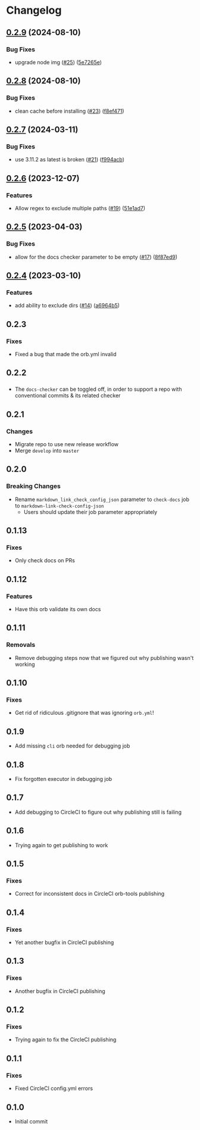 # Changelog

## [0.2.9](https://github.com/kurtosis-tech/kurtosis-docs-checker-orb/compare/0.2.8...0.2.9) (2024-08-10)


### Bug Fixes

* upgrade node img ([#25](https://github.com/kurtosis-tech/kurtosis-docs-checker-orb/issues/25)) ([5e7265e](https://github.com/kurtosis-tech/kurtosis-docs-checker-orb/commit/5e7265e48357a9b8f3b06d06b1d5ecce7ba3e247))

## [0.2.8](https://github.com/kurtosis-tech/kurtosis-docs-checker-orb/compare/0.2.7...0.2.8) (2024-08-10)


### Bug Fixes

* clean cache before installing ([#23](https://github.com/kurtosis-tech/kurtosis-docs-checker-orb/issues/23)) ([f8ef471](https://github.com/kurtosis-tech/kurtosis-docs-checker-orb/commit/f8ef4714627fbb10088398b9308ff1775ddc396d))

## [0.2.7](https://github.com/kurtosis-tech/kurtosis-docs-checker-orb/compare/0.2.6...0.2.7) (2024-03-11)


### Bug Fixes

* use 3.11.2 as latest is broken ([#21](https://github.com/kurtosis-tech/kurtosis-docs-checker-orb/issues/21)) ([f994acb](https://github.com/kurtosis-tech/kurtosis-docs-checker-orb/commit/f994acb5f1eea92a10909f00d23bcddeb1f6bfbb))

## [0.2.6](https://github.com/kurtosis-tech/kurtosis-docs-checker-orb/compare/0.2.5...0.2.6) (2023-12-07)


### Features

* Allow regex to exclude multiple paths ([#19](https://github.com/kurtosis-tech/kurtosis-docs-checker-orb/issues/19)) ([51e1ad7](https://github.com/kurtosis-tech/kurtosis-docs-checker-orb/commit/51e1ad7574b1d4c09d251441d4e9f2e86ccb66a7))

## [0.2.5](https://github.com/kurtosis-tech/kurtosis-docs-checker-orb/compare/0.2.4...0.2.5) (2023-04-03)


### Bug Fixes

* allow for the docs checker parameter to be empty ([#17](https://github.com/kurtosis-tech/kurtosis-docs-checker-orb/issues/17)) ([8f87ed9](https://github.com/kurtosis-tech/kurtosis-docs-checker-orb/commit/8f87ed935c2434246742361201f50516783d3c0e))

## [0.2.4](https://github.com/kurtosis-tech/kurtosis-docs-checker-orb/compare/0.2.3...0.2.4) (2023-03-10)


### Features

* add ability to exclude dirs ([#14](https://github.com/kurtosis-tech/kurtosis-docs-checker-orb/issues/14)) ([a6964b5](https://github.com/kurtosis-tech/kurtosis-docs-checker-orb/commit/a6964b5f494c37c7169bb5410b15dffec883d89d))

## 0.2.3

### Fixes
- Fixed a bug that made the orb.yml invalid

## 0.2.2

###
- The `docs-checker` can be toggled off, in order to support a repo with conventional commits & its related checker

## 0.2.1

### Changes
* Migrate repo to use new release workflow
* Merge `develop` into `master`

## 0.2.0
### Breaking Changes
* Rename `markdown_link_check_config_json` parameter to `check-docs` job to `markdown-link-check-config-json`
    * Users should update their job parameter appropriately

## 0.1.13
### Fixes
* Only check docs on PRs

## 0.1.12
### Features
* Have this orb validate its own docs

## 0.1.11
### Removals
* Remove debugging steps now that we figured out why publishing wasn't working

## 0.1.10
### Fixes
* Get rid of ridiculous .gitignore that was ignoring `orb.yml`!

## 0.1.9
* Add missing `cli` orb needed for debugging job

## 0.1.8
* Fix forgotten executor in debugging job

## 0.1.7
* Add debugging to CircleCI to figure out why publishing still is failing

## 0.1.6
* Trying again to get publishing to work

## 0.1.5
### Fixes
* Correct for inconsistent docs in CircleCI orb-tools publishing

## 0.1.4
### Fixes
* Yet another bugfix in CircleCI publishing

## 0.1.3
### Fixes
* Another bugfix in CircleCI publishing

## 0.1.2
### Fixes
* Trying again to fix the CircleCI publishing

## 0.1.1
### Fixes
* Fixed CircleCI config.yml errors

## 0.1.0
* Initial commit
